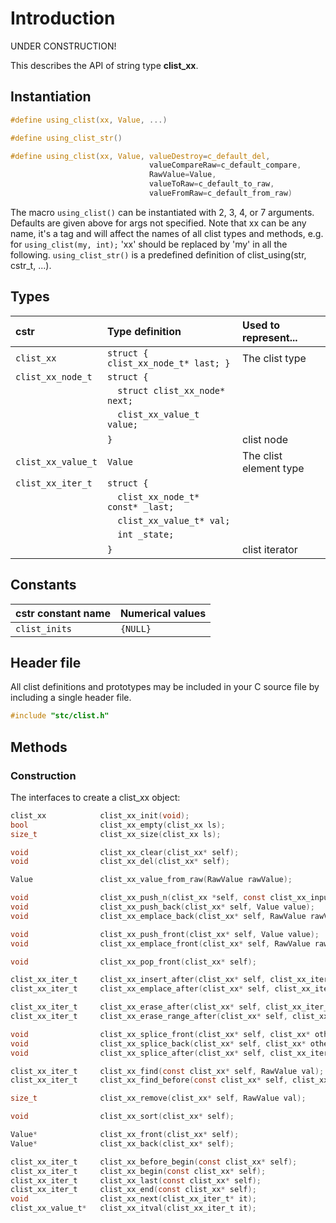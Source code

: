 # Introduction

UNDER CONSTRUCTION!

This describes the API of string type **clist_xx**.

## Instantiation

```c
#define using_clist(xx, Value, ...)

#define using_clist_str()

#define using_clist(xx, Value, valueDestroy=c_default_del,
                               valueCompareRaw=c_default_compare,
                               RawValue=Value,
                               valueToRaw=c_default_to_raw,
                               valueFromRaw=c_default_from_raw)
```
The macro `using_clist()` can be instantiated with 2, 3, 4, or 7 arguments. Defaults are given above for args not specified.
Note that xx can be any name, it's a tag and will affect the names of all clist types and methods,
e.g. for `using_clist(my, int);` 'xx' should be replaced by 'my' in all the following.
`using_clist_str()` is a predefined definition of clist_using(str, cstr_t, ...).

## Types

| cstr                  | Type definition                        | Used to represent...                |
|:----------------------|:---------------------------------------|:------------------------------------|
| `clist_xx`            | `struct { clist_xx_node_t* last; }`    | The clist type                      |
| `clist_xx_node_t`     | `struct {`                             |                                     |
|                       | `  struct clist_xx_node* next;`        |                                     |
|                       | `  clist_xx_value_t value;`            |                                     |
|                       | `}`                                    | clist node                          |
| `clist_xx_value_t`    | `Value`                                | The clist element type              |
| `clist_xx_iter_t`     | `struct {`                             |                                     |
|                       | `  clist_xx_node_t* const* _last;`     |                                     |
|                       | `  clist_xx_value_t* val;`             |                                     |
|                       | `  int _state;`                        |                                     |
|                       | `}`                                    | clist iterator                      |

## Constants

| cstr constant name         | Numerical values |
|:---------------------------|:-----------------|
|  `clist_inits`             | `{NULL}`         |

## Header file

All clist definitions and prototypes may be included in your C source file by including a single header file.

```c
#include "stc/clist.h"
```
## Methods

### Construction

The interfaces to create a clist_xx object:
```c
clist_xx            clist_xx_init(void);
bool                clist_xx_empty(clist_xx ls);
size_t              clist_xx_size(clist_xx ls);

void                clist_xx_clear(clist_xx* self);
void                clist_xx_del(clist_xx* self);

Value               clist_xx_value_from_raw(RawValue rawValue);

void                clist_xx_push_n(clist_xx *self, const clist_xx_input_t in[], size_t size);
void                clist_xx_push_back(clist_xx* self, Value value);
void                clist_xx_emplace_back(clist_xx* self, RawValue rawValue);

void                clist_xx_push_front(clist_xx* self, Value value);
void                clist_xx_emplace_front(clist_xx* self, RawValue rawValue);

void                clist_xx_pop_front(clist_xx* self);

clist_xx_iter_t     clist_xx_insert_after(clist_xx* self, clist_xx_iter_t pos, Value value);
clist_xx_iter_t     clist_xx_emplace_after(clist_xx* self, clist_xx_iter_t pos, RawValue rawValue);

clist_xx_iter_t     clist_xx_erase_after(clist_xx* self, clist_xx_iter_t pos);
clist_xx_iter_t     clist_xx_erase_range_after(clist_xx* self, clist_xx_iter_t pos, clist_xx_iter_t finish);

void                clist_xx_splice_front(clist_xx* self, clist_xx* other);
void                clist_xx_splice_back(clist_xx* self, clist_xx* other);
void                clist_xx_splice_after(clist_xx* self, clist_xx_iter_t pos, clist_xx* other);

clist_xx_iter_t     clist_xx_find(const clist_xx* self, RawValue val);
clist_xx_iter_t     clist_xx_find_before(const clist_xx* self, clist_xx_iter_t first, clist_xx_iter_t finish, RawValue val);

size_t              clist_xx_remove(clist_xx* self, RawValue val);

void                clist_xx_sort(clist_xx* self);

Value*              clist_xx_front(clist_xx* self);
Value*              clist_xx_back(clist_xx* self);

clist_xx_iter_t     clist_xx_before_begin(const clist_xx* self);
clist_xx_iter_t     clist_xx_begin(const clist_xx* self);
clist_xx_iter_t     clist_xx_last(const clist_xx* self);
clist_xx_iter_t     clist_xx_end(const clist_xx* self);
void                clist_xx_next(clist_xx_iter_t* it);
clist_xx_value_t*   clist_xx_itval(clist_xx_iter_t it);
```
